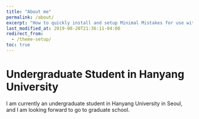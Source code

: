 ```yaml
---
title: "About me"
permalink: /about/
excerpt: "How to quickly install and setup Minimal Mistakes for use with GitHub Pages."
last_modified_at: 2019-08-20T21:36:11-04:00
redirect_from:
  - /theme-setup/
toc: true
---
```

# Undergraduate Student in Hanyang University
I am currently an undergraduate student in Hanyang University in Seoul,
  and I am looking forward to go to graduate school.
